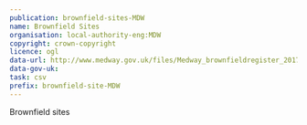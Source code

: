 ```yaml
---
publication: brownfield-sites-MDW
name: Brownfield Sites
organisation: local-authority-eng:MDW
copyright: crown-copyright
licence: ogl
data-url: http://www.medway.gov.uk/files/Medway_brownfieldregister_2017-12-18_rev1.csv
data-gov-uk: 
task: csv
prefix: brownfield-site-MDW
---
```


Brownfield sites

